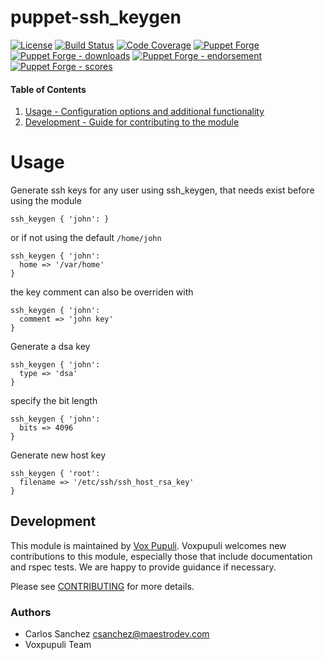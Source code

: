 # puppet-ssh_keygen

[![License](https://img.shields.io/github/license/voxpupuli/puppet-ssh_keygen.svg)](https://github.com/voxpupuli/puppet-ssh_keygen/blob/master/LICENSE)
[![Build Status](https://travis-ci.org/voxpupuli/puppet-ssh_keygen.svg?branch=master)](https://travis-ci.org/voxpupuli/puppet-ssh_keygen)
[![Code Coverage](https://coveralls.io/repos/github/voxpupuli/puppet-ssh_keygen/badge.svg?branch=master)](https://coveralls.io/github/voxpupuli/puppet-ssh_keygen)
[![Puppet Forge](https://img.shields.io/puppetforge/v/puppet/ssh_keygen.svg)](https://forge.puppetlabs.com/puppet/ssh_keygen)
[![Puppet Forge - downloads](https://img.shields.io/puppetforge/dt/puppet/ssh_keygen.svg)](https://forge.puppetlabs.com/puppet/ssh_keygen)
[![Puppet Forge - endorsement](https://img.shields.io/puppetforge/e/puppet/ssh_keygen.svg)](https://forge.puppetlabs.com/puppet/ssh_keygen)
[![Puppet Forge - scores](https://img.shields.io/puppetforge/f/puppet/ssh_keygen.svg)](https://forge.puppetlabs.com/puppet/ssh_keygen)

#### Table of Contents

1. [Usage - Configuration options and additional functionality](#usage)
2. [Development - Guide for contributing to the module](#development)

# Usage

Generate ssh keys for any user using ssh_keygen, that needs exist before using the module
```puppet
ssh_keygen { 'john': }
```

or if not using the default `/home/john`
```puppet
ssh_keygen { 'john':
  home => '/var/home'
}
```

the key comment can also be overriden with
```puppet
ssh_keygen { 'john':
  comment => 'john key'
}
```

Generate a dsa key
```puppet
ssh_keygen { 'john':
  type => 'dsa'
}
```

specify the bit length
```puppet
ssh_keygen { 'john':
  bits => 4096
}
```

Generate new host key
```puppet
ssh_keygen { 'root':
  filename => '/etc/ssh/ssh_host_rsa_key'
}
```

## Development

This module is maintained by [Vox Pupuli](https://voxpupuli.org/). Voxpupuli
welcomes new contributions to this module, especially those that include
documentation and rspec tests. We are happy to provide guidance if necessary.

Please see [CONTRIBUTING](.github/CONTRIBUTING.md) for more details.

### Authors

* Carlos Sanchez <csanchez@maestrodev.com>
* Voxpupuli Team
